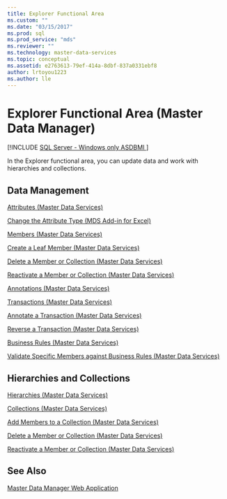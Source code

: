 ```yaml
---
title: Explorer Functional Area
ms.custom: ""
ms.date: "03/15/2017"
ms.prod: sql
ms.prod_service: "mds"
ms.reviewer: ""
ms.technology: master-data-services
ms.topic: conceptual
ms.assetid: e2763613-79ef-414a-8dbf-837a0331ebf8
author: lrtoyou1223
ms.author: lle
---
```

# Explorer Functional Area (Master Data Manager)

[!INCLUDE [SQL Server - Windows only ASDBMI  ](../includes/applies-to-version/sql-windows-only-asdbmi.md)]

  In the Explorer functional area, you can update data and work with hierarchies and collections.  
  
## Data Management  
 [Attributes &#40;Master Data Services&#41;](../master-data-services/attributes-master-data-services.md)  
  
 [Change the Attribute Type &#40;MDS Add-in for Excel&#41;](../master-data-services/microsoft-excel-add-in/change-the-attribute-type-mds-add-in-for-excel.md)  
  
 [Members &#40;Master Data Services&#41;](../master-data-services/members-master-data-services.md)  
  
 [Create a Leaf Member &#40;Master Data Services&#41;](../master-data-services/create-a-leaf-member-master-data-services.md)  
  
 [Delete a Member or Collection &#40;Master Data Services&#41;](../master-data-services/delete-a-member-or-collection-master-data-services.md)  
  
 [Reactivate a Member or Collection &#40;Master Data Services&#41;](../master-data-services/reactivate-a-member-or-collection-master-data-services.md)  
  
 [Annotations &#40;Master Data Services&#41;](../master-data-services/annotations-master-data-services.md)  
  
 [Transactions &#40;Master Data Services&#41;](../master-data-services/transactions-master-data-services.md)  
  
 [Annotate a Transaction &#40;Master Data Services&#41;](../master-data-services/annotate-a-transaction-master-data-services.md)  
  
 [Reverse a Transaction &#40;Master Data Services&#41;](../master-data-services/reverse-a-transaction-master-data-services.md)  
  
 [Business Rules &#40;Master Data Services&#41;](../master-data-services/business-rules-master-data-services.md)  
  
 [Validate Specific Members against Business Rules &#40;Master Data Services&#41;](../master-data-services/validate-specific-members-against-business-rules-master-data-services.md)  
  
## Hierarchies and Collections  
 [Hierarchies &#40;Master Data Services&#41;](../master-data-services/hierarchies-master-data-services.md)  
  
   
  
 [Collections &#40;Master Data Services&#41;](../master-data-services/collections-master-data-services.md)  
  
 [Add Members to a Collection &#40;Master Data Services&#41;](../master-data-services/add-members-to-a-collection-master-data-services.md)  
  
 [Delete a Member or Collection &#40;Master Data Services&#41;](../master-data-services/delete-a-member-or-collection-master-data-services.md)  
  
 [Reactivate a Member or Collection &#40;Master Data Services&#41;](../master-data-services/reactivate-a-member-or-collection-master-data-services.md)  
  
## See Also  
 [Master Data Manager Web Application](../master-data-services/master-data-manager-web-application.md)  
  
  
